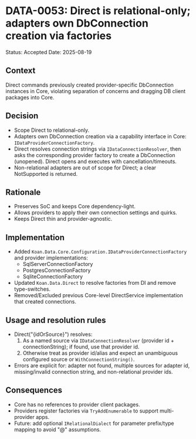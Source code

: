 # DATA-0053: Direct is relational-only; adapters own DbConnection creation via factories

Status: Accepted
Date: 2025-08-19

## Context
Direct commands previously created provider-specific DbConnection instances in Core, violating separation of concerns and dragging DB client packages into Core.

## Decision
- Scope Direct to relational-only.
- Adapters own DbConnection creation via a capability interface in Core: `IDataProviderConnectionFactory`.
- Direct resolves connection strings via `IDataConnectionResolver`, then asks the corresponding provider factory to create a DbConnection (unopened). Direct opens and executes with cancellation/timeouts.
- Non-relational adapters are out of scope for Direct; a clear NotSupported is returned.

## Rationale
- Preserves SoC and keeps Core dependency-light.
- Allows providers to apply their own connection settings and quirks.
- Keeps Direct thin and provider-agnostic.

## Implementation
- Added `Koan.Data.Core.Configuration.IDataProviderConnectionFactory` and provider implementations:
  - SqlServerConnectionFactory
  - PostgresConnectionFactory
  - SqliteConnectionFactory
- Updated `Koan.Data.Direct` to resolve factories from DI and remove type-switches.
- Removed/Excluded previous Core-level DirectService implementation that created connections.

## Usage and resolution rules
- Direct("{idOrSource}") resolves:
  1) As a named source via `IDataConnectionResolver` (provider id + connectionString); if found, use that provider id.
  2) Otherwise treat as provider id/alias and expect an unambiguous configured source or `WithConnectionString()`.
- Errors are explicit for: adapter not found, multiple sources for adapter id, missing/invalid connection string, and non-relational provider ids.

## Consequences
- Core has no references to provider client packages.
- Providers register factories via `TryAddEnumerable` to support multi-provider apps.
- Future: add optional `IRelationalDialect` for parameter prefix/type mapping to avoid "@" assumptions.
